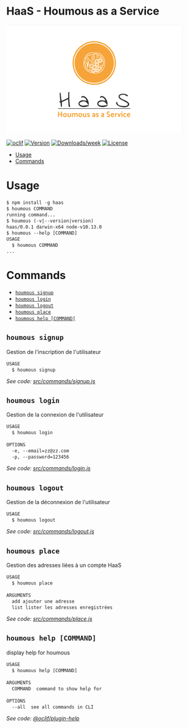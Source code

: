 HaaS - Houmous as a Service
====

![logo](./logo.png)

[![oclif](https://img.shields.io/badge/cli-oclif-brightgreen.svg)](https://oclif.io)
[![Version](https://img.shields.io/npm/v/haas.svg)](https://npmjs.org/package/haas)
[![Downloads/week](https://img.shields.io/npm/dw/haas.svg)](https://npmjs.org/package/haas)
[![License](https://img.shields.io/npm/l/haas.svg)](https://github.com/jzarca01/haas/blob/master/package.json)

<!-- toc -->
* [Usage](#usage)
* [Commands](#commands)
<!-- tocstop -->
# Usage
<!-- usage -->
```sh-session
$ npm install -g haas
$ houmous COMMAND
running command...
$ houmous (-v|--version|version)
haas/0.0.1 darwin-x64 node-v10.13.0
$ houmous --help [COMMAND]
USAGE
  $ houmous COMMAND
...
```
<!-- usagestop -->
# Commands
<!-- commands -->
* [`houmous signup`](#houmous-signup)
* [`houmous login`](#houmous-login)
* [`houmous logout`](#houmous-logout)
* [`houmous place`](#houmous-place)
* [`houmous help [COMMAND]`](#houmous-help-command)

## `houmous signup`

Gestion de l'inscription de l'utilisateur

```
USAGE
  $ houmous signup
```

_See code: [src/commands/signup.js](./src/commands/signup.js)_

## `houmous login`

Gestion de la connexion de l'utilisateur

```
USAGE
  $ houmous login

OPTIONS
  -e, --email=zz@zz.com
  -p, --password=123456
```

_See code: [src/commands/login.js](./src/commands/login.js)_

## `houmous logout`

Gestion de la déconnexion de l'utilisateur

```
USAGE
  $ houmous logout
```

_See code: [src/commands/logout.js](./src/commands/logout.js)_

## `houmous place`

Gestion des adresses liées à un compte HaaS

```
USAGE
  $ houmous place

ARGUMENTS
  add ajouter une adresse
  list lister les adresses enregistrées
```

_See code: [src/commands/place.js](./src/commands/place.js)_

## `houmous help [COMMAND]`

display help for houmous

```
USAGE
  $ houmous help [COMMAND]

ARGUMENTS
  COMMAND  command to show help for

OPTIONS
  --all  see all commands in CLI
```

_See code: [@oclif/plugin-help](https://github.com/oclif/plugin-help/blob/v2.2.0/src/commands/help.ts)_
<!-- commandsstop -->
